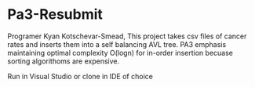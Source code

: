 # Pa3-Resubmit
Programer Kyan Kotschevar-Smead,
This project takes csv files of cancer rates and inserts them into a self balancing AVL tree. PA3 emphasis maintaining 
optimal complexity O(logn) for in-order insertion becuase sorting algorithoms are expensive.


Run in Visual Studio
or clone in IDE of choice
